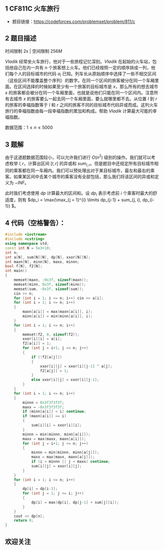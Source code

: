 ## 1 CF811C 火车旅行
- 题目链接：https://codeforces.com/problemset/problem/811/c

## 2 题目描述
时间限制 $2s$   |   空间限制 $256M$

$Vladik$ 经常坐火车旅行，他对于一些旅程记忆深刻。$Vladik$ 在起始的火车站，包括他自己在内一共有 $n$ 个旅客想上火车。他们已经按照一定的顺序排成一列，他们每个人的目标城市的代码 $a_i$ 已知。列车长从原始顺序中选择了一些不相交区间（这些区间不能覆盖整个序列）的数字。在同一个区间的旅客被分在同一个车厢里面。在区间选择的时候如果至少有一个旅客的目标城市是 $x$，那么所有的想去城市 $x$ 的旅客都会被分在同一个车厢里面，也就是说他们只能在同一个区间内。注意所有去城市 $x$ 的旅客要么一起去同一个车厢里面，要么就哪里都不去。从位置 $l$ 到 $r$ 的旅客的幸福指数等于 $l$ 和 $r$ 之间的旅客不同的目标城市代码异或而成。这列火车旅行的幸福指数由每一段幸福指数的累加和构成。帮助 $Vladik$ 计算最大可能的幸福指数。

数据范围：$1 ≤ n ≤ 5000$

## 3 题解
由于这道题数据范围较小，可以允许我们进行 $O(n^2)$ 级别的操作。我们就可以考虑枚举 $l, r$，计算出区间 $[l, r]$ 的异或和 $sum_{l, r}$。但是题目中还规定所有目标城市相同的乘客都在同一车厢内。我们可以预处理出对于某目标城市，最左和最右的乘客。如果某区间中去某个城市的乘客没有全部包括，那么我们将该区间的异或和定义为 $-INF$。

此时我们考虑使用 $dp$ 计算最大的区间和。设 $dp_i$ 表示考虑前 $i$ 个乘客时最大的舒适度，则有 $dp_i = \max(\max_{j = 1}^{i} \limits  dp_{j-1} + sum_{j, i}, dp_{i-1}) $。

## 4 代码（空格警告）：

```c++
#include <iostream>
#include <cstring>
using namespace std;
const int N = 5e3+10;
int n;
int a[N], sum[N][N], dp[N], xxor[N][N];
int maxn[N], minn[N], maxx, minnn;
bool f[N], f2[N];
int main()
{
    memset(maxn, -0x3f, sizeof(maxn));
    memset(minn, 0x3f, sizeof(minn));
    memset(sum, -0x3f, sizeof(sum));
    cin >> n;
    for (int i = 1; i <= n; i++) cin >> a[i];
    for (int i = 1; i <= n; i++)
    {
        maxn[a[i]] = max(maxn[a[i]], i);
        minn[a[i]] = min(minn[a[i]], i);
    }
    for (int i = 1; i <= n; i++)
    {
        memset(f2, 0, sizeof(f2));
        xxor[i][i] = a[i];
        f2[a[i]] = 1;
        for (int j = i+1; j <= n; j++)
        {
            if (!f2[a[j]])
            {
                xxor[i][j] = xxor[i][j-1] ^ a[j];
                f2[a[j]] = 1;
            }
            else xxor[i][j] = xxor[i][j-1];
        }
    }
    for (int i = 1; i <= n; i++)
    {
        minnn = 0x3f3f3f3f;
        maxx = -0x3f3f3f3f;
        if (minn[a[i]] < i) continue;
        if (maxn[a[i]] == i)
        {
            sum[i][i] = xxor[i][i];
        }
        minnn = min(minnn, minn[a[i]]);
        maxx = max(maxx, maxn[a[i]]);
        for (int j = i+1; j <= n; j++)
        {
            minnn = min(minnn, minn[a[j]]);
            maxx = max(maxx, maxn[a[j]]);
            if (i > minnn || j < maxx) continue;
            sum[i][j] = xxor[i][j];
        }
    }
    for (int i = 1; i <= n; i++)
    {
        dp[i] = dp[i-1];
        for (int j = 1; j <= i; j++)
        {
            dp[i] = max(dp[i], dp[j-1] + sum[j][i]);
        }
    }
    cout << dp[n];
    return 0;
}
```

## 欢迎关注
